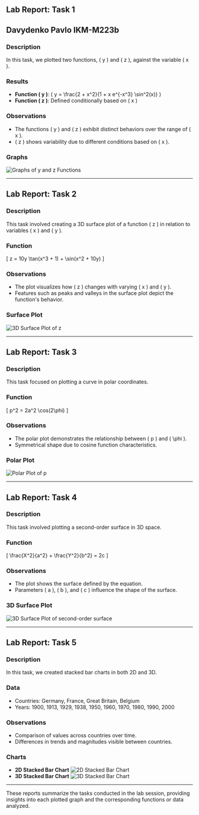 ## Lab Report: Task 1
## Davydenko Pavlo IKM-M223b
### Description
In this task, we plotted two functions, \( y \) and \( z \), against the variable \( x \).

### Results
- **Function \( y \)**: \( y = \frac{2 + x^2}{1 + x e^{-x^3} \sin^2(x)} \)
- **Function \( z \)**: Defined conditionally based on \( x \)

### Observations
- The functions \( y \) and \( z \) exhibit distinct behaviors over the range of \( x \).
- \( z \) shows variability due to different conditions based on \( x \).

### Graphs

![Graphs of y and z Functions](task1_plot.png)

---

## Lab Report: Task 2

### Description
This task involved creating a 3D surface plot of a function \( z \) in relation to variables \( x \) and \( y \).

### Function
\[ z = 10y \tan(x^3 + 1) + \sin(x^2 + 10y) \]

### Observations
- The plot visualizes how \( z \) changes with varying \( x \) and \( y \).
- Features such as peaks and valleys in the surface plot depict the function's behavior.

### Surface Plot

![3D Surface Plot of z](task2_plot.png)

---

## Lab Report: Task 3

### Description
This task focused on plotting a curve in polar coordinates.

### Function
\[ p^2 = 2a^2 \cos(2\phi) \]

### Observations
- The polar plot demonstrates the relationship between \( p \) and \( \phi \).
- Symmetrical shape due to cosine function characteristics.

### Polar Plot

![Polar Plot of p](task3_plot.png)

---

## Lab Report: Task 4

### Description
This task involved plotting a second-order surface in 3D space.

### Function
\[ \frac{X^2}{a^2} + \frac{Y^2}{b^2} = 2c \]

### Observations
- The plot shows the surface defined by the equation.
- Parameters \( a \), \( b \), and \( c \) influence the shape of the surface.

### 3D Surface Plot

![3D Surface Plot of second-order surface](task4_plot.png)

---

## Lab Report: Task 5

### Description
In this task, we created stacked bar charts in both 2D and 3D.

### Data
- Countries: Germany, France, Great Britain, Belgium
- Years: 1900, 1913, 1929, 1938, 1950, 1960, 1970, 1980, 1990, 2000

### Observations
- Comparison of values across countries over time.
- Differences in trends and magnitudes visible between countries.

### Charts
- **2D Stacked Bar Chart**
  ![2D Stacked Bar Chart](task5_plot1.png)
- **3D Stacked Bar Chart**
  ![3D Stacked Bar Chart](task5_plot2.png)

---

These reports summarize the tasks conducted in the lab session, providing insights into each plotted graph and the corresponding functions or data analyzed.
